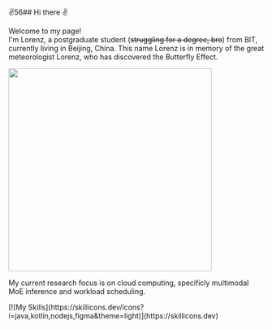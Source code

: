 ✌️56## Hi there ✌️
<p>Welcome to my page! </br> I'm Lorenz, a postgraduate student (<del>struggling for a degree, bro</del>) from BIT, currently living in Beijing, China. This name Lorenz is in memory of the great meteorologist Lorenz, who has discovered the Butterfly Effect.

<p>
  <img align="center" width="400" src="https://github-readme-stats.vercel.app/api?username=Lorenz5622&theme=transparent&include_all_commits=true&show_icons=true&hide_border=true" />
</p>



<p>
  My current research focus is on cloud computing, specificly multimodal MoE inference and workload scheduling. 
</p>
[![My Skills](https://skillicons.dev/icons?i=java,kotlin,nodejs,figma&theme=light)](https://skillicons.dev)


